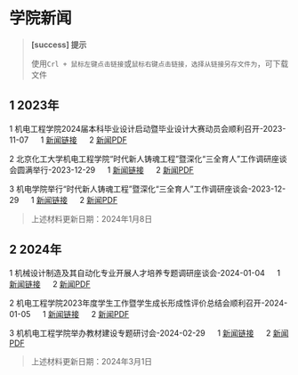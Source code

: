# 学院新闻

> **[success] 提示**
> 
> 使用`Crl + 鼠标左键点击链接`或`鼠标右键点击链接，选择从链接另存文件为`，可下载文件
> 

## 1 2023年

1 机电工程学院2024届本科毕业设计启动暨毕业设计大赛动员会顺利召开-2023-11-07
     &emsp; 1 [新闻链接](https://mech.buct.edu.cn/2023/1109/c3100a185599/page.htm)
     &emsp; 2 [新闻PDF](./files/机电工程学院2024届本科毕业设计启动暨毕业设计大赛动员会顺利召开-2023-11-07.pdf)

2 北京化工大学机电工程学院“时代新人铸魂工程”暨深化“三全育人”工作调研座谈会圆满举行-2023-12-29
     &emsp; 1 [新闻链接](https://mp.weixin.qq.com/s/1WHNoLabB3FpF-hooZA3nA)
     &emsp; 2 [新闻PDF](./files/北京化工大学机电工程学院“时代新人铸魂工程”暨深化“三全育人”工作调研座谈会圆满举行-2023-12-29.pdf)

3 机电学院举行“时代新人铸魂工程”暨深化“三全育人”工作调研座谈会-2023-12-29
     &emsp; 1 [新闻链接](https://mp.weixin.qq.com/s/n1GiDrRoYT_yjAn3jbFzRQ)
     &emsp; 2 [新闻PDF](./files/机电学院举行“时代新人铸魂工程”暨深化“三全育人”工作调研座谈会-2023-12-29.pdf)

> 上述材料更新日期：2024年1月8日

## 2 2024年

1 机械设计制造及其自动化专业开展人才培养专题调研座谈会-2024-01-04
     &emsp; 1 [新闻链接](https://mp.weixin.qq.com/s/ZqhW6850gi2iYg2ffL6u1w)
     &emsp; 2 [新闻PDF](./files/机械设计制造及其自动化专业开展人才培养专题调研座谈会-2024-01-04.pdf)

2 机电工程学院2023年度学生工作暨学生成长形成性评价总结会顺利召开-2024-01-05
     &emsp; 1 [新闻链接](https://mp.weixin.qq.com/s/9HIs_r3Uc50Hlge0bpzdNQ)
     &emsp; 2 [新闻PDF](./files/机电工程学院2023年度学生工作暨学生成长形成性评价总结会顺利召开-2024-01-05.pdf)

3 机机电工程学院举办教材建设专题研讨会-2024-02-29
     &emsp; 1 [新闻链接](https://mp.weixin.qq.com/s/a38rXGgcXcV9dVUVYw0HZw)
     &emsp; 2 [新闻PDF](./files/机电工程学院举办教材建设专题研讨会-2024-02-29.pdf)


> 上述材料更新日期：2024年3月1日
